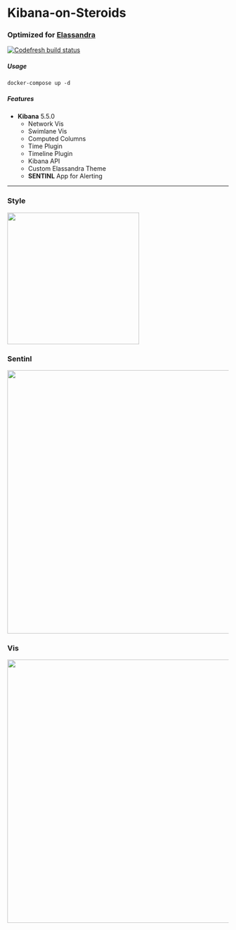 # Kibana-on-Steroids
### Optimized for [Elassandra](github.com/strapdata/elassandra)

[![Codefresh build status]( https://g.codefresh.io/api/badges/build?repoOwner=lmangani&repoName=kibana-on-steroids&branch=master&pipelineName=kibana-on-steroids&accountName=lmangani&type=cf-1)]( https://g.codefresh.io/repositories/lmangani/kibana-on-steroids/builds?filter=trigger:build;branch:master;service:5a25b41734a1310001196d8e~kibana-on-steroids)

##### Usage
```
docker-compose up -d
```
##### Features

  * **Kibana** 5.5.0
    * Network Vis
    * Swimlane Vis
    * Computed Columns
    * Time Plugin
    * Timeline Plugin
    * Kibana API  
    * Custom Elassandra Theme
    * **SENTINL** App for Alerting
  
 ----------- 

### Style
 <img src="https://user-images.githubusercontent.com/1423657/33861617-ff9a65e0-dede-11e7-8943-b7fb62dd857f.gif" width="300" />

### Sentinl
<img src="https://i.imgur.com/V9wDZak.gif" width="600" />

### Vis
<img src="https://user-images.githubusercontent.com/1423657/33860643-156d76aa-deda-11e7-8557-7e5f0d5b0e3c.png" width="600" />
